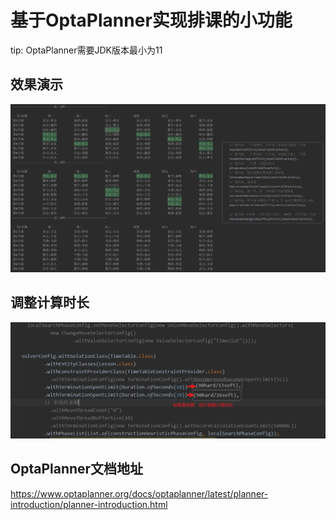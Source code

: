 # 基于OptaPlanner实现排课的小功能
tip: OptaPlanner需要JDK版本最小为11

## 效果演示
![效果演示](https://github.com/WangXin3/school_scheduling/blob/main/%E6%95%88%E6%9E%9C%E6%BC%94%E7%A4%BA.png)

## 调整计算时长
![调整计算时长](https://github.com/WangXin3/school_scheduling/blob/main/%E4%BF%AE%E6%94%B9%E8%AE%A1%E7%AE%97%E6%97%B6%E9%95%BF.png)

## OptaPlanner文档地址
https://www.optaplanner.org/docs/optaplanner/latest/planner-introduction/planner-introduction.html
